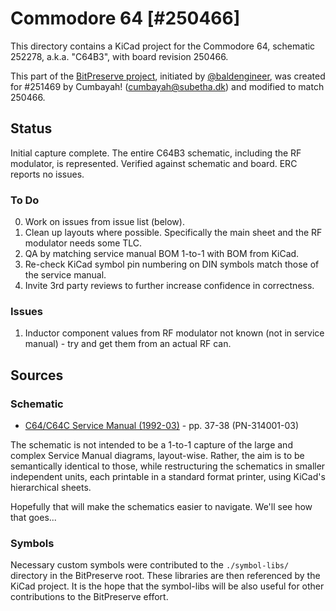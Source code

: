 # Commodore 64 [#250466]

This directory contains a KiCad project for the Commodore 64, schematic 252278, a.k.a. "C64B3", with board revision 250466.

This part of the [BitPreserve project](https://github.com/baldengineer/bit-preserve), initiated by [@baldengineer](https://github.com/baldengineer), was created for #251469 by Cumbayah! (cumbayah@subetha.dk) and modified to match 250466.

## Status
Initial capture complete. The entire C64B3 schematic, including the RF modulator, is represented.
Verified against schematic and board. ERC reports no issues.

### To Do
 0) Work on issues from issue list (below).
 1) Clean up layouts where possible. Specifically the main sheet and the RF modulator needs some TLC.
 2) QA by matching service manual BOM 1-to-1 with BOM from KiCad.
 3) Re-check KiCad symbol pin numbering on DIN symbols match those of the service manual.
 4) Invite 3rd party reviews to further increase confidence in correctness.

### Issues
 1) Inductor component values from RF modulator not known (not in service manual) - try and get them from an actual RF can.

## Sources

### Schematic

* [C64/C64C Service Manual (1992-03)](https://archive.org/details/C64-C64C_Service_Manual_1992-03_Commodore) - pp. 37-38 (PN-314001-03)

The schematic is not intended to be a 1-to-1 capture of the large and complex Service Manual diagrams, layout-wise.
Rather, the aim is to be semantically identical to those, while restructuring the schematics in smaller independent units,
each printable in a standard format printer, using KiCad's hierarchical sheets.

Hopefully that will make the schematics easier to navigate. We'll see how that goes...

### Symbols
Necessary custom symbols were contributed to the `./symbol-libs/` directory in the BitPreserve root. These libraries are then referenced by the KiCad project. It is the hope that the symbol-libs will be also useful for other contributions to the BitPreserve effort.
